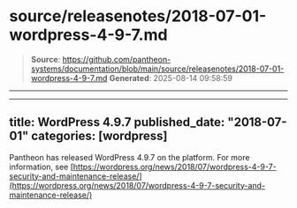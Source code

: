 # source/releasenotes/2018-07-01-wordpress-4-9-7.md

> **Source**: https://github.com/pantheon-systems/documentation/blob/main/source/releasenotes/2018-07-01-wordpress-4-9-7.md
> **Generated**: 2025-08-14 09:58:59

---

---
title: WordPress 4.9.7
published_date: "2018-07-01"
categories: [wordpress]
---
Pantheon has released WordPress 4.9.7 on the platform. For more information, see [https://wordpress.org/news/2018/07/wordpress-4-9-7-security-and-maintenance-release/](https://wordpress.org/news/2018/07/wordpress-4-9-7-security-and-maintenance-release/)
